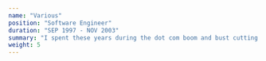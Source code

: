 ```yaml
---
name: "Various"
position: "Software Engineer"
duration: "SEP 1997 - NOV 2003"
summary: "I spent these years during the dot com boom and bust cutting my teeth on C++, memory management, pointers, and various other experiences. See the PDF resume for details."
weight: 5
---
```

